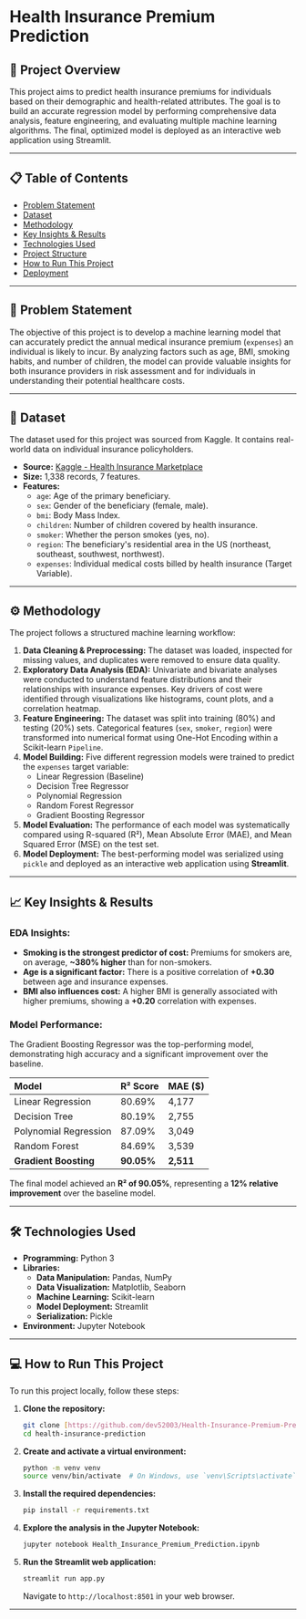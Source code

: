 # Health Insurance Premium Prediction

## 🚀 Project Overview

This project aims to predict health insurance premiums for individuals based on their demographic and health-related attributes. The goal is to build an accurate regression model by performing comprehensive data analysis, feature engineering, and evaluating multiple machine learning algorithms. The final, optimized model is deployed as an interactive web application using Streamlit.

---

## 📋 Table of Contents
- [Problem Statement](#problem-statement)
- [Dataset](#dataset)
- [Methodology](#methodology)
- [Key Insights & Results](#key-insights--results)
- [Technologies Used](#technologies-used)
- [Project Structure](#project-structure)
- [How to Run This Project](#how-to-run-this-project)
- [Deployment](#deployment)

---

## 🎯 Problem Statement

The objective of this project is to develop a machine learning model that can accurately predict the annual medical insurance premium (`expenses`) an individual is likely to incur. By analyzing factors such as age, BMI, smoking habits, and number of children, the model can provide valuable insights for both insurance providers in risk assessment and for individuals in understanding their potential healthcare costs.

---

## 💾 Dataset

The dataset used for this project was sourced from Kaggle. It contains real-world data on individual insurance policyholders.

- **Source:** [Kaggle - Health Insurance Marketplace](https://www.kaggle.com/datasets/mirichoi0218/insurance)
- **Size:** 1,338 records, 7 features.
- **Features:**
    - `age`: Age of the primary beneficiary.
    - `sex`: Gender of the beneficiary (female, male).
    - `bmi`: Body Mass Index.
    - `children`: Number of children covered by health insurance.
    - `smoker`: Whether the person smokes (yes, no).
    - `region`: The beneficiary's residential area in the US (northeast, southeast, southwest, northwest).
    - `expenses`: Individual medical costs billed by health insurance (Target Variable).

---

## ⚙️ Methodology

The project follows a structured machine learning workflow:

1.  **Data Cleaning & Preprocessing:** The dataset was loaded, inspected for missing values, and duplicates were removed to ensure data quality.
2.  **Exploratory Data Analysis (EDA):** Univariate and bivariate analyses were conducted to understand feature distributions and their relationships with insurance expenses. Key drivers of cost were identified through visualizations like histograms, count plots, and a correlation heatmap.
3.  **Feature Engineering:** The dataset was split into training (80%) and testing (20%) sets. Categorical features (`sex`, `smoker`, `region`) were transformed into numerical format using One-Hot Encoding within a Scikit-learn `Pipeline`.
4.  **Model Building:** Five different regression models were trained to predict the `expenses` target variable:
    - Linear Regression (Baseline)
    - Decision Tree Regressor
    - Polynomial Regression
    - Random Forest Regressor
    - Gradient Boosting Regressor
5.  **Model Evaluation:** The performance of each model was systematically compared using R-squared (R²), Mean Absolute Error (MAE), and Mean Squared Error (MSE) on the test set.
6.  **Model Deployment:** The best-performing model was serialized using `pickle` and deployed as an interactive web application using **Streamlit**.

---

## 📈 Key Insights & Results

### EDA Insights:
- **Smoking is the strongest predictor of cost:** Premiums for smokers are, on average, **~380% higher** than for non-smokers.
- **Age is a significant factor:** There is a positive correlation of **+0.30** between age and insurance expenses.
- **BMI also influences cost:** A higher BMI is generally associated with higher premiums, showing a **+0.20** correlation with expenses.

### Model Performance:
The Gradient Boosting Regressor was the top-performing model, demonstrating high accuracy and a significant improvement over the baseline.

| Model | R² Score | MAE ($) |
| :--- | :--- | :--- |
| Linear Regression | 80.69% | 4,177 |
| Decision Tree | 80.19% | 2,755 |
| Polynomial Regression | 87.09% | 3,049 |
| Random Forest | 84.69% | 3,539 |
| **Gradient Boosting** | **90.05%** | **2,511** |

The final model achieved an **R² of 90.05%**, representing a **12% relative improvement** over the baseline model.

---

## 🛠️ Technologies Used

- **Programming:** Python 3
- **Libraries:**
    - **Data Manipulation:** Pandas, NumPy
    - **Data Visualization:** Matplotlib, Seaborn
    - **Machine Learning:** Scikit-learn
    - **Model Deployment:** Streamlit
    - **Serialization:** Pickle
- **Environment:** Jupyter Notebook

---

## 💻 How to Run This Project

To run this project locally, follow these steps:

1.  **Clone the repository:**
    ```bash
    git clone [https://github.com/dev52003/Health-Insurance-Premium-Predictor.git](https://github.com/dev52003/Health-Insurance-Premium-Predictor.git)
    cd health-insurance-prediction
    ```

2.  **Create and activate a virtual environment:**
    ```bash
    python -m venv venv
    source venv/bin/activate  # On Windows, use `venv\Scripts\activate`
    ```

3.  **Install the required dependencies:**
    ```bash
    pip install -r requirements.txt
    ```

4.  **Explore the analysis in the Jupyter Notebook:**
    ```bash
    jupyter notebook Health_Insurance_Premium_Prediction.ipynb
    ```

5.  **Run the Streamlit web application:**
    ```bash
    streamlit run app.py
    ```
    Navigate to `http://localhost:8501` in your web browser.

---
